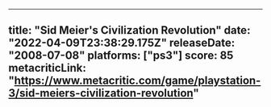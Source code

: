 
---
title: "Sid Meier's Civilization Revolution"
date: "2022-04-09T23:38:29.175Z"
releaseDate: "2008-07-08"
platforms: ["ps3"]
score: 85
metacriticLink: "https://www.metacritic.com/game/playstation-3/sid-meiers-civilization-revolution"
---

